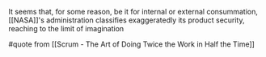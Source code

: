 It seems that, for some reason, be it for internal or external consummation, [[NASA]]'s administration classifies exaggeratedly its product security, reaching to the limit of imagination


#quote from [[Scrum - The Art of Doing Twice the Work in Half the Time]]